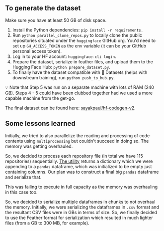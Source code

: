 ## To generate the dataset 

Make sure you have at least 50 GB of disk space.

1. Install the Python dependencies: `pip install -r requirements.`
2. Run `python parallel_clone_repos.py` to locally clone the public repositories situated under the `huggingface` GitHub org. You'd need to set up `GH_ACCESS_TOKEN` as the env variable (it can be your GitHub personal access token).
3. Log in to your HF account: `huggingface-cli login`.
4. Prepare the dataset, serialize in feather files, and upload them to the Hugging Face Hub: `python prepare_dataset.py`.
5. To finally have the dataset compatible with 🤗 Datasets (helps with downstream training), run `python push_to_hub.py`.

💡 Note that Step 5 was run on a separate machine with lots of RAM (240 GB). Steps 4 - 5 could have been clubbed together had we used a more capable machine from the get-go. 

The final dataset can be found here: [sayakpaul/hf-codegen-v2](https://hf.co/datasets/sayakpaul/hf-codegen-v2).

## Some lessons learned

Initially, we tried to also parallelize the reading and processing of code contents using `multiprocessing` but couldn't succeed in doing so. The memory was getting overhauled. 

So, we decided to process each repository file (in total we have 115 repositories) sequentially. [The utility](https://github.com/sayakpaul/hf-codegen/blob/c43da62dd95bd8ac1950bfc8e5c0cedbaf8d67a2/data/prepare_dataset.py#L75) returns a dictionary which we were appending to a `pandas` dataframe, which was initialized to be empty just containing columns. Our plan was to construct a final big `pandas` dataframe and serialize that.

This was failing to execute in full capacity as the memory was overhauling in this case too. 

So, we decided to serialize multiple dataframes in chunks to not overhaul the memory. Initially, we were serializing the dataframes in `.csv` format and the resultant CSV files were in GBs in terms of size. So, we finally decided to use the Feather format for serialization which resulted in much lighter files (from a GB to 300 MB, for example). 
